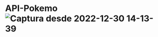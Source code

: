 # API-Pokemo![Captura desde 2022-12-30 14-13-39](https://user-images.githubusercontent.com/102887322/210104779-045fce80-08bc-4ccb-adb1-bbcb08231fb8.png)
